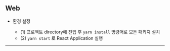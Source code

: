 ## Web

- 환경 설정

  - (1) 프로젝트 directory에 진입 후 `yarn install` 명령어로 모든 패키지 설치
  - (2) `yarn start` 로 React Application 실행

---
